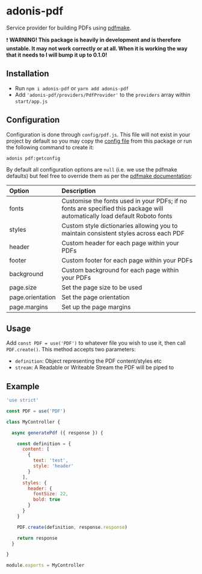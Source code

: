 # adonis-pdf

Service provider for building PDFs using [pdfmake](http://pdfmake.org/).

:exclamation: **WARNING! This package is heavily in development and is therefore unstable. It may not work correctly or at all. When it is working the way that it needs to I will bump it up to 0.1.0!**

## Installation
* Run `npm i adonis-pdf` or `yarn add adonis-pdf`
* Add `'adonis-pdf/providers/PdfProvider'` to the `providers` array within `start/app.js`

## Configuration
Configuration is done through `config/pdf.js`. This file will not exist in your project by default so you may copy the [config file](config/pdf.js) from this package or run the following command to create it:
```bash
adonis pdf:getconfig
```

By default all configuration options are `null` (i.e. we use the pdfmake defaults) but feel free to override them as per the [pdfmake documentation](http://pdfmake.org/#/gettingstarted):

| Option | Description |
|:---|:---|
| fonts | Customise the fonts used in your PDFs; if no fonts are specified this package will automatically load default Roboto fonts |
| styles | Custom style dictionaries allowing you to maintain consistent styles across each PDF |
| header | Custom header for each page within your PDFs |
| footer | Custom footer for each page within your PDFs |
| background | Custom background for each page within your PDFs |
| page.size | Set the page size to be used |
| page.orientation | Set the page orientation |
| page.margins | Set up the page margins |

## Usage
Add `const PDF = use('PDF')` to whatever file you wish to use it, then call `PDF.create()`. This method accepts two parameters:

* `definition`: Object representing the PDF content/styles etc
* `stream`: A Readable or Writeable Stream the PDF will be piped to

## Example
```js
'use strict'

const PDF = use('PDF')

class MyController {

  async generatePdf ({ response }) {

    const definition = {
      content: [
        {
          text: 'test',
          style: 'header'
        }
      ],
      styles: {
        header: {
          fontSize: 22,
          bold: true
        }
      }
    }

    PDF.create(definition, response.response)

    return response
  }

}

module.exports = MyController
```
